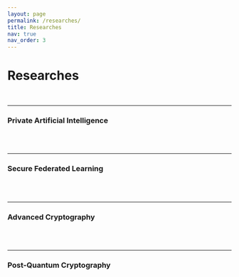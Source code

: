 ```yaml
---
layout: page
permalink: /researches/
title: Researches 
nav: true
nav_order: 3 
---
```


# Researches
<br/>

---

### Private Artificial Intelligence
<br/><br/>

---

### Secure Federated Learning
<br/><br/>

---

### Advanced Cryptography
<br/><br/>

---

### Post-Quantum Cryptography
<br/><br/>